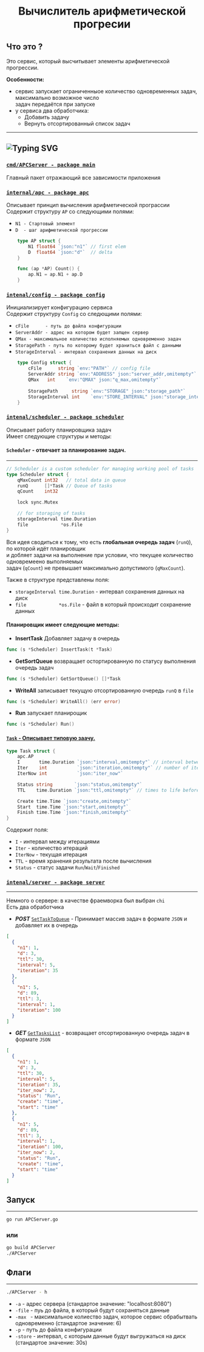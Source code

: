 <h1 align="center">  Вычислитель арифметической прогресии </h1>


## Что это ?

Это сервис, который высчитывает элементы арифметической прогрессии. <br>

**Особенности:** 
+ сервис запускает ограниченныое количество одновременных задач, максимально возможное число<br>
задач передаётся при запуске
+ у сервиса два обработчика:
  + Добавить задачу
  + Вернуть отсортированный список задач
___

## ![Typing SVG](https://readme-typing-svg.herokuapp.com?color=%2336BCF7&lines=Что+реализовано+в+проекте?)

### [`cmd/APCServer - package main`](https://github.com/EgorKo25/APC/blob/main/cmd/APCServer/APCServer.go "GO to code")  
Главный пакет отражающий все зависимости приложения
### [`internal/apc - package apc`](https://github.com/EgorKo25/APC/blob/main/internal/apc/apc.go)
Описывает принцип вычисления арифметической програссии<br> 
Содержит структуру ```AP``` со следующими полями:<br>
- `N1 - Стартовый элемент`
- `D  - шаг арифметической прогрессии`
```go
    type AP struct {
        N1 float64 `json:"n1"` // first elem
        D  float64 `json:"d"`  // delta
    }

    func (ap *AP) Count() {
        ap.N1 = ap.N1 + ap.D
    }
```
### [`intenal/config - package config`](https://github.com/EgorKo25/APC/tree/main/internal/config/config.go)
Инициализирует конфигурацию сервиса<br>
Содержит структуру `Config` со следющими полями:<br>
- `cFile      - путь до файла конфигурации`
- `ServerAddr - адрес на котором будет запщен сервер`
- `QMax - максимальное количество исполняемых одновременно задач`
- `StoragePath - путь по которому будет храниться файл с данными`
- `StorageInterval - интервал сохранения данных на диск`

```go
    type Config struct {
        cFile      string `env:"PATH"` // config file
        ServerAddr string `env:"ADDRESS" json:"server_addr,omitempty"`
        QMax   int    `env:"QMAX" json:"q_max,omitempty"`
      
        StoragePath     string `env:"STORAGE" json:"storage_path"`
        StorageInterval int    `env:"STORE_INTERVAL" json:"storage_interval"`
    }
```
### [`intenal/scheduler - package scheduler`](https://github.com/EgorKo25/APC/blob/main/internal/scheduler/scheduler.go)
Описывает работу планировщика задач <br>
Имеет следующие структуры и методы: <br>
#### `Scheduler` - **oтвечает за планирование задач**.
___
```go
// Scheduler is a custom scheduler for managing working pool of tasks
type Scheduler struct {
	qMaxCount int32   // total data in queue
	runQ      []*Task // Queue of tasks
	qCount    int32

	lock sync.Mutex

	// for storaging of tasks
	storageInterval time.Duration
	file            *os.File
}
```

Вся идея сводиться к тому, что есть **глобальная очередь задач** (`runQ`), по которой идёт планировщик <br>
и добляет задачи на выполнение при условии, что текущее количество одновремеено выполняемых <br>задач (`qCount`) 
не превышает максимально допустимого (`qMaxCount`).

Также в структуре представлены поля:
+ `storageInterval time.Duration` - интервал сохранения данных на диск
+ `file            *os.File` - файл в который происходит сохранение данных

#### Планировщик имеет следующие методы:
+ **InsertTask** Добавляет задачу в очередь
```go 
func (s *Scheduler) InsertTask(t *Task) 
```
+ **GetSortQueue** возвращает остортированную по статусу выполнения очередь задач
```go 
func (s *Scheduler) GetSortQueue() []*Task
```
+ **WriteAll** записывает текущую отсортированную очередь `runQ` в `file`
```go 
func (s *Scheduler) WriteAll() (err error) 
```
+ **Run** запускает планирощик 
```go 
func (s *Scheduler) Run()
```
#### [`Task` - **Описывает типовую заачу**.](https://github.com/EgorKo25/APC/blob/main/internal/scheduler/task.go)
```go
type Task struct {
	apc.AP
	I       time.Duration `json:"interval,omitempty"` // interval between iter
	Iter    int           `json:"iteration,omitempty"` // number of iter
	IterNow int           `json:"iter_now"`

	Status string        `json:"status,omitempty"`
	TTL    time.Duration `json:"ttl,omitempty"` // times to life before finished

	Create time.Time `json:"create,omitempty"`
	Start  time.Time `json:"start,omitempty"`
	Finish time.Time `json:"finish,omitempty"`
}
```
Содержит поля:
+ `I` - интервал между итерациями
+ `Iter` - количество итераций
+ `IterNow` - текущая итерация
+ `TTL` - время хранения результата после вычисления
+ `Status` - статус задачи `Run`/`Wait`/`Finished`
### [`intenal/server - package server`](https://github.com/EgorKo25/APC/tree/main/internal/server/)
___
Немного о сервере: в качестве фраемворка был выбран `chi`<br>
Есть два обработчика 
+ ***POST*** [`SetTaskToQueue`](https://github.com/EgorKo25/APC/blob/main/internal/server/handler/handler.go) -
Принимает массив задач в формате `JSON` и добавляет их в очередь

```json
[
  {
    "n1": 1,
    "d": 3,
    "ttl": 30,
    "interval": 5,
    "iteration": 35
  },
  {
    "n1": 5,
    "d": 89,
    "ttl": 3,
    "interval": 1,
    "iteration": 100
  }
]
```
+ ***GET*** [`GetTasksList`](https://github.com/EgorKo25/APC/blob/main/internal/server/handler/handler.go) - 
возвращает отсортированную очередь задач в формате `JSON`

```json
[
  {
    "n1": 1,
    "d": 3,
    "ttl": 30,
    "interval": 5,
    "iteration": 35,
    "iter_now": 2,
    "status": "Run",
    "create": "time",
    "start": "time"
  },
  {
    "n1": 5,
    "d": 89,
    "ttl": 3,
    "interval": 1,
    "iteration": 100,
    "iter_now": 2,
    "status": "Run",
    "create": "time",
    "start": "time"
  }
]
```
## Запуск
___
```bash
go run APCServer.go
```
### или
```bash
go build APCServer
./APCServer
```
    
## Флаги
___
```bash
./APCServer - h
```
+ `-a` - адрес сервера (стандартое значение: "localhost:8080")
+ `-file` - пуь до файла, в который будут сохраняться данные
+ `-max ` - максимальное колиество задач, которое сервис обрабытвать одновременно (стандартое значение: 6)
+ `-p`  - путь до файла конфигурации 
+ `-store` - интервал, с которым данные будут выгружаться на диск (стандартое значение: 30s)